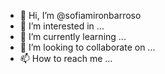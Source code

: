 - 👋 Hi, I’m @sofiamironbarroso
- 👀 I’m interested in ...
- 🌱 I’m currently learning ...
- 💞️ I’m looking to collaborate on ...
- 📫 How to reach me ...

<!---
sofiamironbarroso/sofiamironbarroso is a ✨ special ✨ repository because its `README.md` (this file) appears on your GitHub profile.
You can click the Preview link to take a look at your changes.
--->
